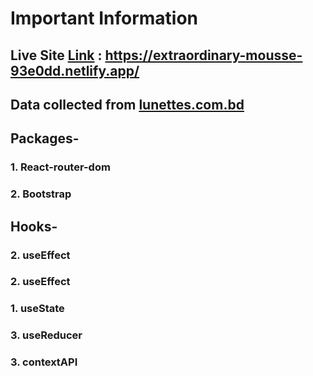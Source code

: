 # Important Information

## Live Site [Link](https://extraordinary-mousse-93e0dd.netlify.app/) : https://extraordinary-mousse-93e0dd.netlify.app/

## Data collected from [lunettes.com.bd](https://lunettes.com.bd/)

## Packages-

### 1. React-router-dom

### 2. Bootstrap

## Hooks-

### 2. useEffect

### 2. useEffect

### 1. useState

### 3. useReducer

### 3. contextAPI
